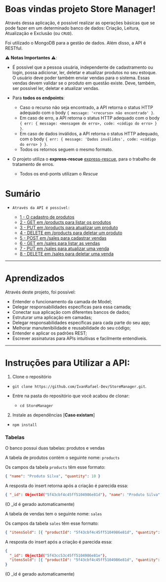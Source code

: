 # Boas vindas projeto Store Manager!

Através dessa aplicação, é possível realizar as operações básicas que se pode fazer em um determinado banco de dados: Criação, Leitura, Atualização e Exclusão (ou `CRUD`).

Foi utilizado o MongoDB para a gestão de dados. Além disso, a API é RESTful.

⚠️ **Notas Importantes** ⚠️:

- É possível que a pessoa usuária, independente de cadastramento ou login, possa adicionar, ler, deletar e atualizar produtos no seu estoque. O usuário deve poder também enviar vendas para o sistema. Essas vendas devem validar se o produto em questão existe. Deve, também, ser possível ler, deletar e atualizar vendas.

- Para **todos os endpoints**:

  - Caso o recurso não seja encontrado, a API retorna o status HTTP adequado com o body `{ message: '<recurso> não encontrado' }`.
  - Em caso de erro, a API retorna o status HTTP adequado com o body `{ err: { message: <mensagem de erro>, code: <código do erro> } }`.
  - Em caso de dados inválidos, a API retorna o status HTTP adequado, com o body `{ err: { message: 'Dados inválidos', code: <código do erro> } }`.
  - Todos os retornos seguem o mesmo formato.

- O projeto utiliza o **express-rescue** [express-rescue](https://www.npmjs.com/package/express-rescue), para o trabalho de tratamento de erros.
  - Todos os end-ponts utilizam o *Rescue*


# Sumário
  - `Através da API é possível:`

    - [1 - O cadastro de produtos](#1---crie-um-endpoint-para-o-cadastro-de-produtos)
    - [2 - GET em /products para listar os produtos](#2---crie-um-endpoint-para-listar-os-produtos)
    - [3 - PUT em /products para atualizar um produto](#3---crie-um-endpoint-para-atualizar-um-produto)
    - [4 - DELETE em /products para deletar um produto](#4---crie-um-endpoint-para-deletar-um-produto)
    - [5 - POST em /sales para cadastrar vendas](#5---crie-um-endpoint-para-cadastrar-vendas)
    - [6 - GET em /sales para listar as vendas](#6---crie-um-endpoint-para-listar-as-vendas)
    - [7 - PUT em /sales para atualizar uma venda](#7---crie-um-endpoint-para-atualizar-uma-venda)
    - [8 - DELETE em /sales para deletar uma venda](#8---crie-um-endpoint-para-deletar-uma-venda)
    
---

# Aprendizados

Através deste projeto, foi possível:
- Entender o funcionamento da camada de Model;
- Delegar responsabilidades específicas para essa camada;
- Conectar sua aplicação com diferentes bancos de dados;
- Estruturar uma aplicação em camadas;
- Delegar responsabilidades específicas para cada parte do seu app;
- Melhorar manutenibilidade e reusabilidade do seu código;
- Entender e aplicar os padrões REST;
- Escrever assinaturas para APIs intuitivas e facilmente entendíveis.

---

# Instruções para Utilizar a API:

1. Clone o repositório
- `git clone https://github.com/IvanRafael-Dev/StoreManager.git`.

- Entre na pasta do repositório que você acabou de clonar:
  - `cd StoreManager`

2. Instale as dependências [**Caso existam**]

- `npm install`


### Tabelas

O banco possui duas tabelas: produtos e vendas

A tabela de produtos contém o seguinte nome: `products`

Os campos da tabela `products` têm esse formato:

```json
{ "name": "Produto Silva", "quantity": 10 }
```

A resposta do insert retorna após a criação é parecida essa:

```json
{ "_id": ObjectId("5f43cbf4c45ff5104986e81d"), "name": "Produto Silva", "quantity": 10 }
```

(O \_id é gerado automaticamente)

A tabela de vendas tem o seguinte nome: `sales`

Os campos da tabela `sales` têm esse formato:

```json
{ "itensSold": [{ "productId": "5f43cbf4c45ff5104986e81d", "quantity": 2 }] }
```

A resposta do insert após a criação é parecida essa:

```json
{
  "_id": ObjectId("5f43cc53c45ff5104986e81e"),
  "itensSold": [{ "productId": "5f43cbf4c45ff5104986e81d", "quantity": 2 }]
}
```

(O \_id é gerado automaticamente)

